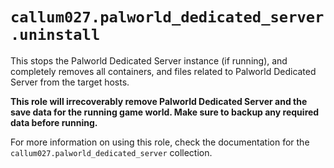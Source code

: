 # `callum027.palworld_dedicated_server.uninstall`

This stops the Palworld Dedicated Server instance (if running),
and completely removes all containers, and files related to
Palworld Dedicated Server from the target hosts.

**This role will irrecoverably remove Palworld Dedicated Server and the save data
for the running game world. Make sure to backup any required data before running.**

For more information on using this role, check the documentation for the `callum027.palworld_dedicated_server` collection.
